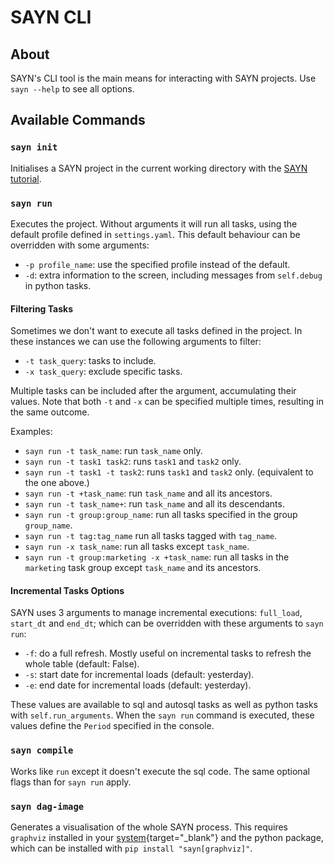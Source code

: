# SAYN CLI

## About

SAYN's CLI tool is the main means for interacting with SAYN projects. Use `sayn --help` to see all options.

## Available Commands

### `sayn init`

Initialises a SAYN project in the current working directory with the
[SAYN tutorial](tutorials/tutorial_part1.md).

### `sayn run`

Executes the project. Without arguments it will run all tasks, using the default profile defined in
`settings.yaml`. This default behaviour can be overridden with some arguments:

* `-p profile_name`: use the specified profile instead of the default.
* `-d`: extra information to the screen, including messages from `self.debug` in python tasks.

#### Filtering Tasks

Sometimes we don't want to execute all tasks defined in the project. In these instances we can use the
following arguments to filter:

* `-t task_query`: tasks to include.
* `-x task_query`: exclude specific tasks.

Multiple tasks can be included after the argument, accumulating their values. Note that both `-t` and `-x` can be specified multiple times, resulting in the same outcome.

Examples:

* `sayn run -t task_name`: run `task_name` only.
* `sayn run -t task1 task2`: runs `task1` and `task2` only.
* `sayn run -t task1 -t task2`: runs `task1` and `task2` only. (equivalent to the one above.)
* `sayn run -t +task_name`: run `task_name` and all its ancestors.
* `sayn run -t task_name+`: run `task_name` and all its descendants.
* `sayn run -t group:group_name`: run all tasks specified in the group `group_name`.
* `sayn run -t tag:tag_name` run all tasks tagged with `tag_name`.
* `sayn run -x task_name`: run all tasks except `task_name`.
* `sayn run -t group:marketing -x +task_name`: run all tasks in the `marketing` task group except `task_name` and its ancestors.

#### Incremental Tasks Options

SAYN uses 3 arguments to manage incremental executions: `full_load`, `start_dt` and `end_dt`; which can
be overridden with these arguments to `sayn run`:

* `-f`: do a full refresh. Mostly useful on incremental tasks to refresh the whole table (default: False).
* `-s`: start date for incremental loads (default: yesterday).
* `-e`: end date for incremental loads (default: yesterday).

These values are available to sql and autosql tasks as well as python tasks with `self.run_arguments`.
When the `sayn run` command is executed, these values define the `Period` specified in the console.

### `sayn compile`

Works like `run` except it doesn't execute the sql code. The same optional flags than for `sayn run` apply.

### `sayn dag-image`

Generates a visualisation of the whole SAYN process. This requires `graphviz` installed in your
[system](https://www.graphviz.org/download/){target="\_blank"} and the python package, which can be
installed with `pip install "sayn[graphviz]"`.
